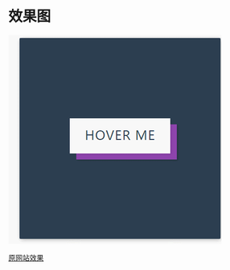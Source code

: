 # 效果图

![img](https://github.com/cao-lianhui/CSS100day/blob/master/Button-63/GIF.gif)

[原网站效果](https://100dayscss.com/?dayIndex=63)
